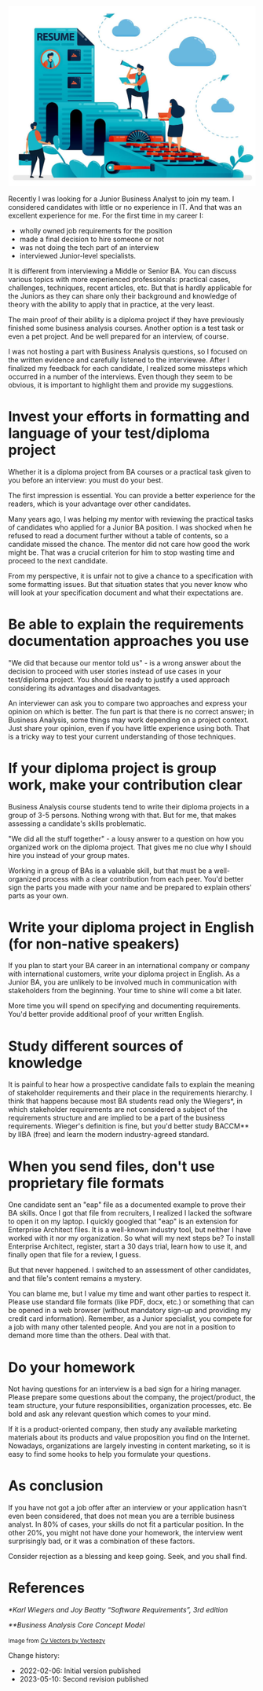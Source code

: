<!--
.. title: Pre-interview tips for Junior Business Analysts 
.. slug: tips-for-junior-ba-interview
.. date: 2022-02-06 19:05
.. tags: 
.. category: Business Analysis
.. link: 
.. description: 
.. type: text
-->

<img src="/images/ba_interview.jpg" alt="Interview process">

Recently I was looking for a Junior Business Analyst to join my team. I considered candidates with little or no experience in IT. And that was an excellent experience for me. For the first time in my career I:

* wholly owned job requirements for the position
* made a final decision to hire someone or not
* was not doing the tech part of an interview
* interviewed Junior-level specialists.

It is different from interviewing a Middle or Senior BA. You can discuss various topics with more experienced professionals: practical cases, challenges, techniques, recent articles, etc. But that is hardly applicable for the Juniors as they can share only their background and knowledge of theory with the ability to apply that in practice, at the very least.<!-- TEASER_END -->

The main proof of their ability is a diploma project if they have previously finished some business analysis courses. Another option is a test task or even a pet project. And be well prepared for an interview, of course.

I was not hosting a part with Business Analysis questions, so I focused on the written evidence and carefully listened to the interviewee. After I finalized my feedback for each candidate, I realized some missteps which occurred in a number of the interviews. Even though they seem to be obvious, it is important to highlight them and provide my suggestions.

# Invest your efforts in formatting and language of your test/diploma project

Whether it is a diploma project from BA courses or a practical task given to you before an interview: you must do your best.

The first impression is essential. You can provide a better experience for the readers, which is your advantage over other candidates.

Many years ago, I was helping my mentor with reviewing the practical tasks of candidates who applied for a Junior BA position. I was shocked when he refused to read a document further without a table of contents, so a candidate missed the chance. The mentor did not care how good the work might be. That was a crucial criterion for him to stop wasting time and proceed to the next candidate.

From my perspective, it is unfair not to give a chance to a specification with some formatting issues. But that situation states that you never know who will look at your specification document and what their expectations are. 

# Be able to explain the requirements documentation approaches you use

"We did that because our mentor told us" - is a wrong answer about the decision to proceed with user stories instead of use cases in your test/diploma project. You should be ready to justify a used approach considering its advantages and disadvantages.

An interviewer can ask you to compare two approaches and express your opinion on which is better. The fun part is that there is no correct answer; in Business Analysis, some things may work depending on a project context. Just share your opinion, even if you have little experience using both. That is a tricky way to test your current understanding of those techniques.

# If your diploma project is group work, make your contribution clear

Business Analysis course students tend to write their diploma projects in a group of 3-5 persons. Nothing wrong with that. But for me, that makes assessing a candidate's skills problematic.

"We did all the stuff together" - a lousy answer to a question on how you organized work on the diploma project. That gives me no clue why I should hire you instead of your group mates.

Working in a group of BAs is a valuable skill, but that must be a well-organized process with a clear contribution from each peer. You'd better sign the parts you made with your name and be prepared to explain others' parts as your own. 

# Write your diploma project in English (for non-native speakers)

If you plan to start your BA career in an international company or company with international customers, write your diploma project in English. As a Junior BA, you are unlikely to be involved much in communication with stakeholders from the beginning. Your time to shine will come a bit later. 

More time you will spend on specifying and documenting requirements. You'd better provide additional proof of your written English.

# Study different sources of knowledge

It is painful to hear how a prospective candidate fails to explain the meaning of stakeholder requirements and their place in the requirements hierarchy. I think that happens because most BA students read only the Wiegers\*, in which stakeholder requirements are not considered a subject of the requirements structure and are implied to be a part of the business requirements. Wieger's definition is fine, but you'd better study BACCM\*\* by IIBA (free) and learn the modern industry-agreed standard.

# When you send files, don't use proprietary file formats

One candidate sent an "eap" file as a documented example to prove their BA skills. Once I got that file from recruiters, I realized I lacked the software to open it on my laptop. I quickly googled that "eap" is an extension for Enterprise Architect files. It is a well-known industry tool, but neither I have worked with it nor my organization. So what will my next steps be? To install Enterprise Architect, register, start a 30 days trial, learn how to use it, and finally open that file for a review, I guess.

But that never happened. I switched to an assessment of other candidates, and that file's content remains a mystery.

You can blame me, but I value my time and want other parties to respect it. Please use standard file formats (like PDF, docx, etc.) or something that can be opened in a web browser (without mandatory sign-up and providing my credit card information). Remember, as a Junior specialist, you compete for a job with many other talented people. And you are not in a position to demand more time than the others. Deal with that.

# Do your homework

Not having questions for an interview is a bad sign for a hiring manager. Please prepare some questions about the company, the project/product, the team structure, your future responsibilities, organization processes, etc. Be bold and ask any relevant question which comes to your mind.

If it is a product-oriented company, then study any available marketing materials about its products and value proposition you find on the Internet. Nowadays, organizations are largely investing in content marketing, so it is easy to find some hooks to help you formulate your questions.

# As conclusion

If you have not got a job offer after an interview or your application hasn't even been considered, that does not mean you are a terrible business analyst. In 80% of cases, your skills do not fit a particular position. In the other 20%, you might not have done your homework, the interview went surprisingly bad, or it was a combination of these factors.

Consider rejection as a blessing and keep going. Seek, and you shall find.

# References

_*Karl Wiegers and Joy Beatty “Software Requirements”, 3rd edition_
 
_**Business Analysis Core Concept Model_

<small>Image from <a href="https://www.vecteezy.com/free-vector/cv">Cv Vectors by Vecteezy</a></small>

Change history:

- 2022-02-06: Initial version published
- 2023-05-10: Second revision published